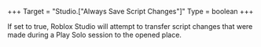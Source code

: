 +++
Target = "Studio.["Always Save Script Changes"]"
Type = boolean
+++

If set to true, Roblox Studio will attempt to transfer script changes that were made during a Play Solo session to the opened place.